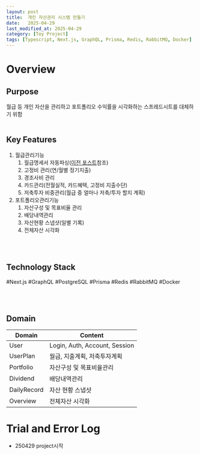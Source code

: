 ```yaml
---
layout: post
title:  개인 자산관리 시스템 만들기
date:   2025-04-29
last_modified_at: 2025-04-29
category: [Toy Project]
tags: [Typescript, Next.js, GraphQL, Prisma, Redis, RabbitMQ, Docker]
---
```


# Overview
## Purpose
월급 등 개인 자산을 관리하고 포트폴리오 수익률을 시각화하는 스프레드시트를 대체하기 위함
<br/>
<br/>


## Key Features
1. 월급관리기능
    1. 월급명세서 자동파싱([이전 포스트](https://mognex.com/2025/02/14/parsing-payroll-file)참조)
    2. 고정비 관리(연/월별 정기지출)
    3. 경조사비 관리
    4. 카드관리(전월실적, 카드혜택, 고정비 지출수단)
    5. 저축투자 비중관리(월급 중 얼마나 저축/투자 할지 계획)
2. 포트폴리오관리기능
    1. 자산구성 및 목표비율 관리
    2. 배당내역관리
    3. 자산현황 스냅샷(일별 기록)
    4. 전체자산 시각화

<br/>
<br/>


## Technology Stack
#Next.js #GraphQL #PostgreSQL #Prisma #Redis #RabbitMQ #Docker

<br/>
<br/>

## Domain

|Domain|Content|
|--|--|
|User|Login, Auth, Account, Session|
|UserPlan|월급, 지출계획, 저축투자계획|
|Portfolio|자산구성 및 목표비율관리|
|Dividend|배당내역관리|
|DailyRecord|자산 현황 스냅샷|
|Overview|전체자산 시각화|


# Trial and Error Log
* 250429
project시작

